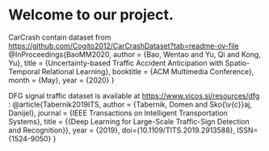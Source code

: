 # Welcome to our project.
CarCrash contain dataset from https://github.com/Cogito2012/CarCrashDataset?tab=readme-ov-file 
@InProceedings{BaoMM2020,
    author = {Bao, Wentao and Yu, Qi and Kong, Yu},
    title  = {Uncertainty-based Traffic Accident Anticipation with Spatio-Temporal Relational Learning},
    booktitle = {ACM Multimedia Conference},
    month  = {May},
    year   = {2020}
}


DFG signal traffic dataset is available at https://www.vicos.si/resources/dfg : 
 @article{Tabernik2019ITS,
    author = {Tabernik, Domen and Sko{\v{c}}aj, Danijel},
    journal = {IEEE Transactions on Intelligent Transportation Systems},
    title = {{Deep Learning for Large-Scale Traffic-Sign Detection and Recognition}},
    year = {2019},
    doi={10.1109/TITS.2019.2913588}, 
    ISSN={1524-9050}
 }